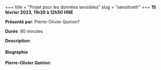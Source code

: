 +++
title = "Projet pour les données sensibles"
slug = "sensitivefr"
+++
**15 février 2023, 11h30 à 12h50 HNE**

**Présenté par**: Pierre-Olivier Quirion?

**Durée**: 80 minutes

**Description**:

#### Biographie

**Pierre-Olivier Quirion**:

<!-- {{< vimeo 690948795 >}} -->
<!-- <br> -->

<!-- - [Watch this session on Vimeo](https://vimeo.com/690948795) -->
